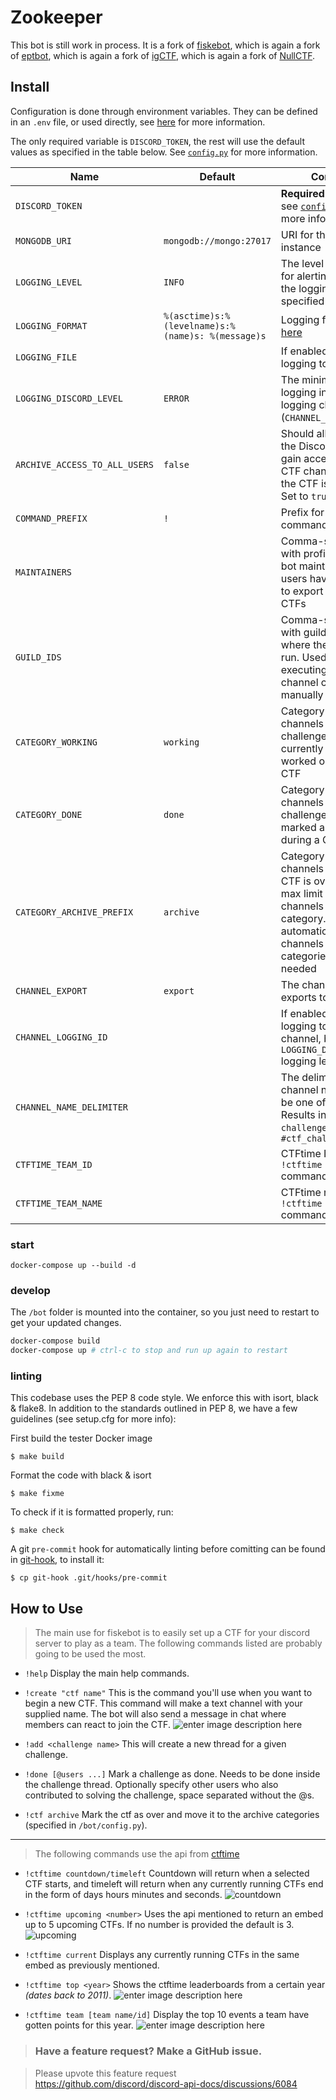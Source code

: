 # Zookeeper

This bot is still work in process. It is a fork of [fiskebot](https://github.com/dugnadctf/fiskebot/), which is again a fork of [eptbot](https://github.com/ept-team/eptbot), which is again a fork of [igCTF](https://gitlab.com/inequationgroup/igCTF), which is again a fork of [NullCTF](https://github.com/NullPxl/NullCTF).

## Install

Configuration is done through environment variables. They can be defined in an `.env` file, or used directly, see [here](https://docs.docker.com/compose/environment-variables/) for more information.

The only required variable is `DISCORD_TOKEN`, the rest will use the default values as specified in the table below. See [`config.py`](./bot/config.py) for more information. 

| Name | Default | Comment |
| ---- | ------- | ------- |
| `DISCORD_TOKEN` |  | **Required!** Bot token, see [`config.py`](./bot/config.py) for more information |
| `MONGODB_URI` | `mongodb://mongo:27017` | URI for the MongoDB instance |
| `LOGGING_LEVEL` | `INFO` | The level of logging for alerting, etc. Uses the logging levels specified [here](https://docs.python.org/3/library/logging.html) |
| `LOGGING_FORMAT` | `%(asctime)s:%(levelname)s:%(name)s: %(message)s` | Logging format, see [here](https://docs.python.org/3/library/logging.html#formatter-objects) |
| `LOGGING_FILE` |  | If enabled, will send logging to this file |
| `LOGGING_DISCORD_LEVEL` | `ERROR` | The minimum level for logging into the logging channel (`CHANNEL_LOGGING_ID`) |
| `ARCHIVE_ACCESS_TO_ALL_USERS` | `false` | Should all the users in the Discord Server gain access to the CTF channels when the CTF is archived? Set to `true` if so. |
| `COMMAND_PREFIX` | `!` | Prefix for all the bot commands (i.e. `!done`) |
| `MAINTAINERS` |  | Comma-separated list with profile IDs of the bot maintainers, these users have permission to export and delete CTFs |
| `GUILD_IDS` |  | Comma-separated list with guild IDs of where the bot should run. Used for executing CTF channel cleanup manually |
| `CATEGORY_WORKING` | `working` | Category where channels for challenges that are currently being worked on during a CTF |
| `CATEGORY_DONE` | `done` | Category where channels for challenges that are marked as done during a CTF |
| `CATEGORY_ARCHIVE_PREFIX` | `archive` | Category to move channels to when the CTF is over. There is a max limit on 50 channels per category. The bot wil automatically move channels to new categories when needed |
| `CHANNEL_EXPORT` | `export` | The channel to upload exports to |
| `CHANNEL_LOGGING_ID` |  | If enabled, will send logging to this channel, based on the `LOGGING_DISCORD_LEVEL` logging level |
| `CHANNEL_NAME_DELIMITER` | ` ` | The delimiter for the channel names, must be one of `-`,  or `_`. Results in `-`: `#ctf-challenge-name`, and `_`: `#ctf_challenge_name` |
| `CTFTIME_TEAM_ID` |  | CTFtime ID for the `!ctftime team` command |
| `CTFTIME_TEAM_NAME` |  | CTFtime name for the `!ctftime team` command |

### start

`docker-compose up --build -d`

### develop

The `/bot` folder is mounted into the container, so you just need to restart to get your updated changes.
```bash
docker-compose build
docker-compose up # ctrl-c to stop and run up again to restart
```

### linting

This codebase uses the PEP 8 code style. We enforce this with isort, black & flake8. In addition to the standards outlined in PEP 8, we have a few guidelines (see setup.cfg for more info):

First build the tester Docker image
```
$ make build
```

Format the code with black & isort

```shell
$ make fixme
```

To check if it is formatted properly, run:

```shell
$ make check
```

A git `pre-commit` hook for automatically linting before comitting can be found in [git-hook](./git-hook), to install it:
```shell
$ cp git-hook .git/hooks/pre-commit
```

## How to Use

> The main use for fiskebot is to easily set up a CTF for your discord server to play as a team. The following commands listed are probably going to be used the most.

- `!help` Display the main help commands.

- `!create "ctf name"` This is the command you'll use when you want to begin a new CTF. This command will make a text channel with your supplied name. The bot will also send a message in chat where members can react to join the CTF.
![enter image description here](images/ept-create.PNG)

- `!add <challenge name>` This will create a new thread for a given challenge.

- `!done [@users ...]` Mark a challenge as done. Needs to be done inside the challenge thread. Optionally specify other users who also contributed to solving the challenge, space separated without the @s.

- `!ctf archive` Mark the ctf as over and move it to the archive categories (specified in `/bot/config.py`).

---

> The following commands use the api from [ctftime](https://ctftime.org/api)

- `!ctftime countdown/timeleft` Countdown will return when a selected CTF starts, and timeleft will return when any currently running CTFs end in the form of days hours minutes and seconds.
    ![countdown](images/ctftime-countdown.png)

- `!ctftime upcoming <number>` Uses the api mentioned to return an embed up to 5 upcoming CTFs. If no number is provided the default is 3.
    ![upcoming](images/ctftime-upcoming.png)

- `!ctftime current` Displays any currently running CTFs in the same embed as previously mentioned.

- `!ctftime top <year>` Shows the ctftime leaderboards from a certain year _(dates back to 2011)_.
    ![enter image description here](images/ctftime-top.png)

- `!ctftime team [team name/id]` Display the top 10 events a team have gotten points for this year.
![enter image description here](images/ctftime-team.png)

> ### Have a feature request? Make a GitHub issue.

> Please upvote this feature request https://github.com/discord/discord-api-docs/discussions/6084
